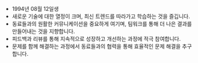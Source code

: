 - 1994년 08월 12일생
- 새로운 기술에 대한 열정이 크며, 최신 트렌드를 따라가고 학습하는 것을 즐깁니다.
- 동료들과의 원활한 커뮤니케이션을 중요하게 여기며, 팀워크를 통해 더 나은 결과를 만들어내는 것을 지향합니다.
- 피드백과 리뷰를 통해 지속적으로 성장하고 개선하는 과정에 적극 참여합니다.
- 문제를 함께 해결하는 과정에서 동료들과의 협력을 통해 효율적인 문제 해결을 추구합니다.